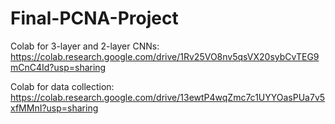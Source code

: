 # Final-PCNA-Project
Colab for 3-layer and 2-layer CNNs: https://colab.research.google.com/drive/1Rv25VO8nv5qsVX20sybCvTEG9mCnC4Id?usp=sharing

Colab for data collection: https://colab.research.google.com/drive/13ewtP4wqZmc7c1UYYOasPUa7v5xfMMnI?usp=sharing
